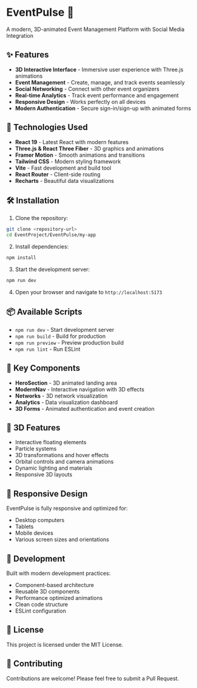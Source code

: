 # EventPulse 🎉

A modern, 3D-animated Event Management Platform with Social Media Integration

## ✨ Features

- **3D Interactive Interface** - Immersive user experience with Three.js animations
- **Event Management** - Create, manage, and track events seamlessly  
- **Social Networking** - Connect with other event organizers
- **Real-time Analytics** - Track event performance and engagement
- **Responsive Design** - Works perfectly on all devices
- **Modern Authentication** - Secure sign-in/sign-up with animated forms

## 🚀 Technologies Used

- **React 19** - Latest React with modern features
- **Three.js & React Three Fiber** - 3D graphics and animations
- **Framer Motion** - Smooth animations and transitions
- **Tailwind CSS** - Modern styling framework
- **Vite** - Fast development and build tool
- **React Router** - Client-side routing
- **Recharts** - Beautiful data visualizations

## 🛠️ Installation

1. Clone the repository:
```bash
git clone <repository-url>
cd EventProject/EventPulse/my-app
```

2. Install dependencies:
```bash
npm install
```

3. Start the development server:
```bash
npm run dev
```

4. Open your browser and navigate to `http://localhost:5173`

## 📦 Available Scripts

- `npm run dev` - Start development server
- `npm run build` - Build for production
- `npm run preview` - Preview production build
- `npm run lint` - Run ESLint

## 🎨 Key Components

- **HeroSection** - 3D animated landing area
- **ModernNav** - Interactive navigation with 3D effects
- **Networks** - 3D network visualization
- **Analytics** - Data visualization dashboard
- **3D Forms** - Animated authentication and event creation

## 🌟 3D Features

- Interactive floating elements
- Particle systems
- 3D transformations and hover effects
- Orbital controls and camera animations
- Dynamic lighting and materials
- Responsive 3D layouts

## 📱 Responsive Design

EventPulse is fully responsive and optimized for:
- Desktop computers
- Tablets
- Mobile devices
- Various screen sizes and orientations

## 🔧 Development

Built with modern development practices:
- Component-based architecture
- Reusable 3D components
- Performance optimized animations
- Clean code structure
- ESLint configuration

## 📄 License

This project is licensed under the MIT License.

## 🤝 Contributing

Contributions are welcome! Please feel free to submit a Pull Request.